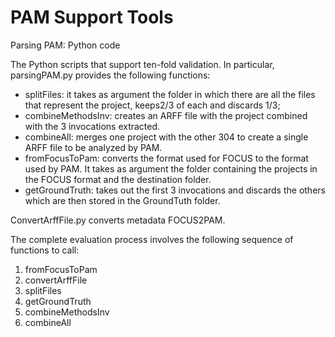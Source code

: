 # PAM Support Tools

Parsing PAM: Python code

The Python scripts that support ten-fold validation. In particular, parsingPAM.py provides the following functions:

* splitFiles: it takes as argument the folder in which there are all the files that represent the project, keeps2/3 of each and discards 1/3;
* combineMethodsInv: creates an ARFF file with the project combined with the 3 invocations extracted.
* combineAll: merges one project with the other 304 to create a single ARFF file to be analyzed by PAM.
* fromFocusToPam: converts the format used for FOCUS to the format used by PAM. It takes as argument the folder containing the projects in the FOCUS format and the destination folder.
* getGroundTruth: takes out the first 3 invocations and discards the others which are then stored in the GroundTuth folder.

ConvertArffFile.py converts metadata FOCUS2PAM. 

The complete evaluation process involves the following sequence of functions to call:
1. fromFocusToPam
2. convertArffFile
3. splitFiles
4. getGroundTruth
5. combineMethodsInv
6. combineAll
